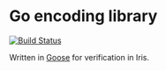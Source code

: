# Go encoding library

[![Build Status](https://travis-ci.com/tchajed/marshal.svg?branch=master)](https://travis-ci.com/tchajed/marshal)

Written in [Goose](https://github.com/tchajed/goose) for verification in Iris.
